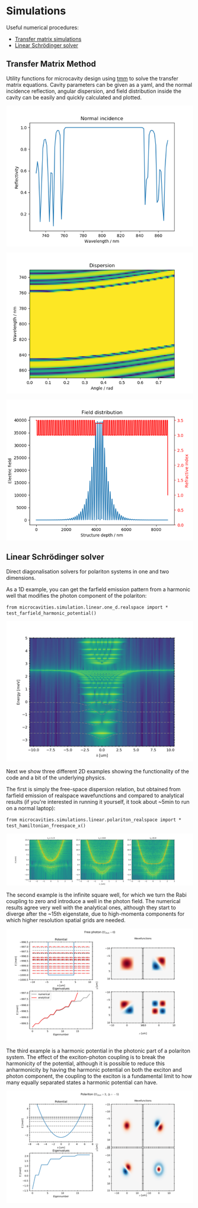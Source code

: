 # Simulations
Useful numerical procedures:
- [Transfer matrix simulations](#transfer-matrix-method) 
- [Linear Schrödinger solver](#linear-schrödinger-solver)

## Transfer Matrix Method
Utility functions for microcavity design using [tmm](https://github.com/sbyrnes321/tmm) to solve the transfer matrix 
equations. Cavity parameters can be given as a yaml, and the normal incidence reflection, angular dispersion, and field 
distribution inside the cavity can be easily and quickly calculated and plotted.

![](figures/tmm_normalincidence.png)

![](figures/tmm_dispersion.png)

![](figures/tmm_fielddistribution.png)


## Linear Schrödinger solver
Direct diagonalisation solvers for polariton systems in one and two dimensions.

As a 1D example, you can get the farfield emission pattern from a harmonic well that modifies the photon component of the 
polariton:
```
from microcavities.simulation.linear.one_d.realspace import *
test_farfield_harmonic_potential()
```
![](figures/simulations_linear_1d_QHO.png)

Next we show three different 2D examples showing the functionality of the code and a bit of the underlying physics.


The first is simply the free-space dispersion relation, but obtained from farfield emission of realspace wavefunctions
and compared to analytical results (if you're interested in running it yourself, it took about ~5min to run on a normal
laptop):
```
from microcavities.simulations.linear.polariton_realspace import *
test_hamiltonian_freespace_x()
```
![](figures/simulations_linear_2d_freespace.png)

The second example is the infinite square well, for which we turn the Rabi coupling to zero and introduce a well in the
photon field. The numerical results agree very well with the analytical ones, although they start to diverge after the
~15th eigenstate, due to high-momenta components for which higher resolution spatial grids are needed.

![](figures/simulations_linear_2d_infinitepotentialwell.png)

The third example is a harmonic potential in the photonic part of a polariton system. The effect of the exciton-photon
coupling is to break the harmonicity of the potential, although it is possible to reduce this anharmonicity by having
the harmonic potential on both the exciton and photon component, the coupling to the exciton is a fundamental limit to
how many equally separated states a harmonic potential can have. 

![](figures/simulations_linear_2d_QHO.png)
